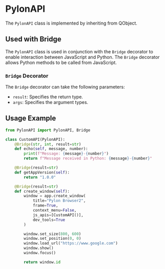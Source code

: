 # PylonAPI

The `PylonAPI` class is implemented by inheriting from QObject.

## Used with Bridge

The `PylonAPI` class is used in conjunction with the `Bridge` decorator to enable interaction between JavaScript and Python. The `Bridge` decorator allows Python methods to be called from JavaScript.

### `Bridge` Decorator

The `Bridge` decorator can take the following parameters:
- `result`: Specifies the return type.
- `args`: Specifies the argument types.

## Usage Example
```python
from PylonAPI import PylonAPI, Bridge

class CustomAPI(PylonAPI):
    @Bridge(str, int, result=str)
    def echo(self, message, number):
        print(f"Message: {message}-{number}")
        return f"Message received in Python: {message}-{number}"

    @Bridge(result=str)
    def getAppVersion(self):
        return "1.0.0"

    @Bridge(result=str)
    def create_window(self):
        window = app.create_window(
            title="Pylon Browser2",
            frame=True,
            context_menu=False,
            js_apis=[CustomAPI()],
            dev_tools=True
        )

        window.set_size(800, 600)
        window.set_position(0, 0)
        window.load_url("https://www.google.com")
        window.show()
        window.focus()

        return window.id
```